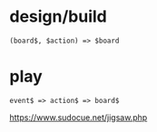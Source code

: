 
# design/build

```
(board$, $action) => $board
```

# play
```
event$ => action$ => board$

```

https://www.sudocue.net/jigsaw.php
